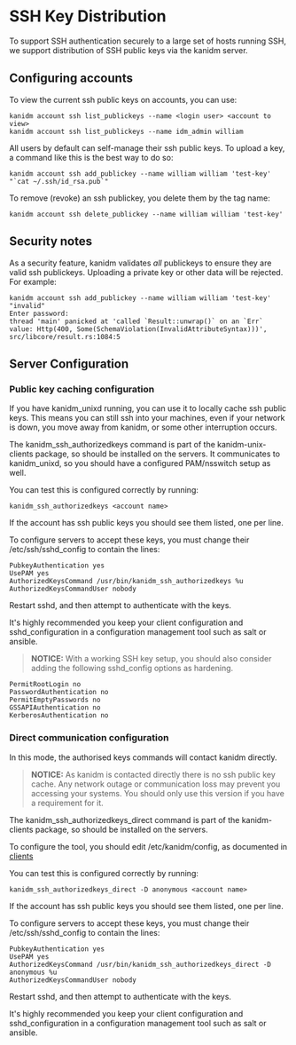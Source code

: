 # SSH Key Distribution

To support SSH authentication securely to a large set of hosts running SSH, we support distribution
of SSH public keys via the kanidm server.

## Configuring accounts

To view the current ssh public keys on accounts, you can use:

    kanidm account ssh list_publickeys --name <login user> <account to view>
    kanidm account ssh list_publickeys --name idm_admin william

All users by default can self-manage their ssh public keys. To upload a key, a command like this
is the best way to do so:

    kanidm account ssh add_publickey --name william william 'test-key' "`cat ~/.ssh/id_rsa.pub`"

To remove (revoke) an ssh publickey, you delete them by the tag name:

    kanidm account ssh delete_publickey --name william william 'test-key'

## Security notes

As a security feature, kanidm validates *all* publickeys to ensure they are valid ssh publickeys.
Uploading a private key or other data will be rejected. For example:

    kanidm account ssh add_publickey --name william william 'test-key' "invalid"
    Enter password:
    thread 'main' panicked at 'called `Result::unwrap()` on an `Err` value: Http(400, Some(SchemaViolation(InvalidAttributeSyntax)))', src/libcore/result.rs:1084:5

## Server Configuration

### Public key caching configuration

If you have kanidm_unixd running, you can use it to locally cache ssh public keys. This means you
can still ssh into your machines, even if your network is down, you move away from kanidm, or
some other interruption occurs.

The kanidm_ssh_authorizedkeys command is part of the kanidm-unix-clients package, so should be installed
on the servers. It communicates to kanidm_unixd, so you should have a configured PAM/nsswitch
setup as well.

You can test this is configured correctly by running:

    kanidm_ssh_authorizedkeys <account name>

If the account has ssh public keys you should see them listed, one per line.

To configure servers to accept these keys, you must change their /etc/ssh/sshd_config to
contain the lines:

    PubkeyAuthentication yes
    UsePAM yes
    AuthorizedKeysCommand /usr/bin/kanidm_ssh_authorizedkeys %u
    AuthorizedKeysCommandUser nobody

Restart sshd, and then attempt to authenticate with the keys.

It's highly recommended you keep your client configuration and sshd_configuration in a configuration
management tool such as salt or ansible.

> **NOTICE:**
> With a working SSH key setup, you should also consider adding the following
> sshd_config options as hardening.

    PermitRootLogin no
    PasswordAuthentication no
    PermitEmptyPasswords no
    GSSAPIAuthentication no
    KerberosAuthentication no

### Direct communication configuration

In this mode, the authorised keys commands will contact kanidm directly.

> **NOTICE:**
> As kanidm is contacted directly there is no ssh public key cache. Any network
> outage or communication loss may prevent you accessing your systems. You should
> only use this version if you have a requirement for it.

The kanidm_ssh_authorizedkeys_direct command is part of the kanidm-clients package, so should be installed
on the servers.

To configure the tool, you should edit /etc/kanidm/config, as documented in [clients](./client_tools.md)

You can test this is configured correctly by running:

    kanidm_ssh_authorizedkeys_direct -D anonymous <account name>

If the account has ssh public keys you should see them listed, one per line.

To configure servers to accept these keys, you must change their /etc/ssh/sshd_config to
contain the lines:

    PubkeyAuthentication yes
    UsePAM yes
    AuthorizedKeysCommand /usr/bin/kanidm_ssh_authorizedkeys_direct -D anonymous %u
    AuthorizedKeysCommandUser nobody

Restart sshd, and then attempt to authenticate with the keys.

It's highly recommended you keep your client configuration and sshd_configuration in a configuration
management tool such as salt or ansible.
